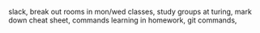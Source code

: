 slack, break out rooms in mon/wed classes, study groups at turing, mark down cheat sheet, commands learning in homework, git commands, 
